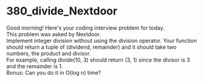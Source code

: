 # 380_divide_Nextdoor  
Good morning! Here's your coding interview problem for today.  
This problem was asked by Nextdoor.  
Implement integer division without using the division operator. Your function should return a tuple of (dividend, remainder) and it should take two numbers, the product and divisor.  
For example, calling divide(10, 3) should return (3, 1) since the divisor is 3 and the remainder is 1.  
Bonus: Can you do it in O(log n) time?  
